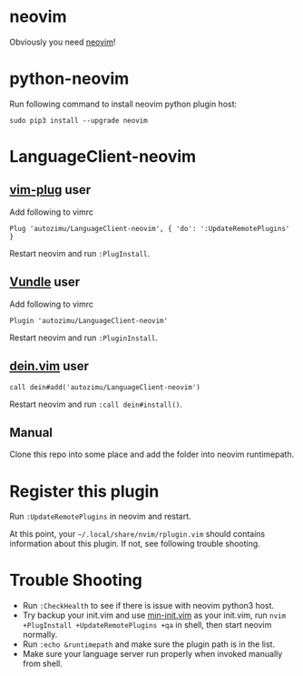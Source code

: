 # neovim

Obviously you need [neovim](https://github.com/neovim/neovim#install-from-package)!

# python-neovim

Run following command to install neovim python plugin host:
```
sudo pip3 install --upgrade neovim
```

# LanguageClient-neovim

## [vim-plug](https://github.com/junegunn/vim-plug) user
Add following to vimrc
```
Plug 'autozimu/LanguageClient-neovim', { 'do': ':UpdateRemotePlugins' }
```
Restart neovim and run `:PlugInstall`.

## [Vundle](https://github.com/VundleVim/Vundle.vim) user
Add following to vimrc
```
Plugin 'autozimu/LanguageClient-neovim'

```
Restart neovim and run `:PluginInstall`.

## [dein.vim](https://github.com/Shougo/dein.vim) user
```
call dein#add('autozimu/LanguageClient-neovim')
```
Restart neovim and run `:call dein#install()`.

## Manual
Clone this repo into some place and add the folder into neovim runtimepath.

# Register this plugin

Run `:UpdateRemotePlugins` in neovim and restart.

At this point, your `~/.local/share/nvim/rplugin.vim` should contains
information about this plugin. If not, see following trouble shooting.

# Trouble Shooting

- Run `:CheckHealth` to see if there is issue with neovim python3 host.
- Try backup your init.vim and use
  [min-init.vim](https://github.com/autozimu/LanguageClient-neovim/blob/master/min-init.vim)
  as your init.vim, run `nvim +PlugInstall +UpdateRemotePlugins +qa` in shell,
  then start neovim normally.
- Run `:echo &runtimepath` and make sure the plugin path is in the list.
- Make sure your language server run properly when invoked manually from
  shell.
